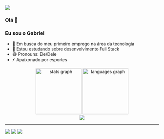 
<div>
<img src="https://media1.giphy.com/media/v1.Y2lkPTc5MGI3NjExamhrMTQ3Zm9hZ3VrY3owN2hqY3VxbWxmcnJnYmdkdjNjeDNhMmp4dyZlcD12MV9naWZzX3NlYXJjaCZjdD1n/lcs5BL0NIM4WMv61a9/200.webp"/> 
</div>

### Olá 👋 
### Eu sou o Gabriel 
- 🔭 Em busca do meu primeiro emprego na área da tecnologia
- 🌱 Estou estudando sobre desenvolvimento Full Stack
- 😄 Pronouns: Ele/Dele
- ⚡ Apaixonado por esportes

<div align="center">
  <img src="https://github-readme-stats.vercel.app/api?username=gabrielmvaladao&hide_title=false&hide_rank=false&show_icons=true&include_all_commits=true&count_private=true&disable_animations=false&theme=dark&locale=en&hide_border=true" height="150" alt="stats graph"  />
  <img src="https://github-readme-stats.vercel.app/api/top-langs?username=gabrielmvaladao&locale=en&hide_title=false&layout=compact&card_width=320&langs_count=5&theme=dark&hide_border=true" height="150" alt="languages graph"  />
</div>
<div align="center" >
  <img src="https://skillicons.dev/icons?i=html,css,javascript,vue,php,laravel,vscode,github,git" />
</div>
<hr/> 
<div> 
  <a href="https://instagram.com/gabrielvaladao__/" target="_blank"><img src="https://img.shields.io/badge/-Instagram-%23E4405F?style=for-the-badge&logo=instagram&logoColor=white" target="_blank"></a> 
  <a href = "mailto:metzdorfgabriel@gmail.com"><img src="https://img.shields.io/badge/-Gmail-%23333?style=for-the-badge&logo=gmail&logoColor=white" target="_blank"></a>
  <a href="https://www.linkedin.com/in/gabrieldesenvolvedorfullstack" target="_blank"><img src="https://img.shields.io/badge/-LinkedIn-%230077B5?style=for-the-badge&logo=linkedin&logoColor=white" target="_blank"></a> 
</div>


